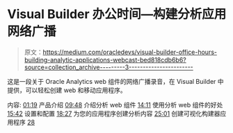 # Visual Builder 办公时间—构建分析应用网络广播

> 原文：<https://medium.com/oracledevs/visual-builder-office-hours-building-analytic-applications-webcast-bed818cdb6b6?source=collection_archive---------3----------------------->

这是一段关于 Oracle Analytics web 组件的网络广播录音，在 Visual Builder 中提供，可以轻松创建 web 和移动应用程序。

内容:
[01:19](https://www.youtube.com/watch?v=aGFeKxkezE0&t=79s) 产品介绍
[09:48](https://www.youtube.com/watch?v=aGFeKxkezE0&t=588s) 介绍分析 web 组件
[14:11](https://www.youtube.com/watch?v=aGFeKxkezE0&t=851s) 使用分析 web 组件的好处
[15:42](https://www.youtube.com/watch?v=aGFeKxkezE0&t=942s) 设置和配置
[18:27](https://www.youtube.com/watch?v=aGFeKxkezE0&t=1107s) 为您的应用程序创建分析内容
[25:01](https://www.youtube.com/watch?v=aGFeKxkezE0&t=1501s) 创建可视化构建器应用程序
[28](https://www.youtube.com/watch?v=aGFeKxkezE0&t=1695s)